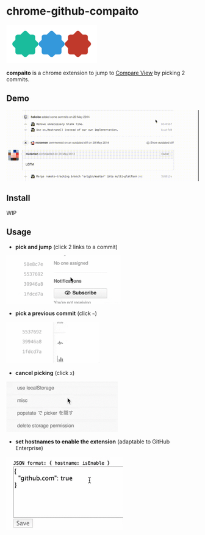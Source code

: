chrome-github-compaito
===

![icon](https://raw.githubusercontent.com/pokutuna/chrome-github-compaito/master/src/img/compaito_clipped_h100.png)

__compaito__ is a chrome extension to jump to [Compare View](https://github.com/blog/612-introducing-github-compare-view) by picking 2 commits.

Demo
---

![demo](https://raw.githubusercontent.com/pokutuna/chrome-github-compaito/master/misc/example.gif)


Install
---

WIP


Usage
---

- __pick and jump__ (click 2 links to a commit)

![pick and jump demo](https://raw.githubusercontent.com/pokutuna/chrome-github-compaito/master/misc/pick_and_jump.gif)

- __pick a previous commit__ (click `~`)

![pick previous commit demo](https://raw.githubusercontent.com/pokutuna/chrome-github-compaito/master/misc/previous_commit.gif)

- __cancel picking__ (click `x`)

![cancel demo](https://raw.githubusercontent.com/pokutuna/chrome-github-compaito/master/misc/cancel.gif)

- __set hostnames to enable the extension__ (adaptable to GitHub Enterprise)

![set hostname demo](https://raw.githubusercontent.com/pokutuna/chrome-github-compaito/master/misc/set_hostname.gif)
